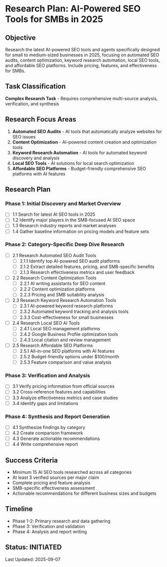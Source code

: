 # Research Plan: AI-Powered SEO Tools for SMBs in 2025

## Objective
Research the latest AI-powered SEO tools and agents specifically designed for small to medium-sized businesses in 2025, focusing on automated SEO audits, content optimization, keyword research automation, local SEO tools, and affordable SEO platforms. Include pricing, features, and effectiveness for SMBs.

## Task Classification
**Complex Research Task** - Requires comprehensive multi-source analysis, verification, and synthesis

## Research Focus Areas
1. **Automated SEO Audits** - AI tools that automatically analyze websites for SEO issues
2. **Content Optimization** - AI-powered content creation and optimization tools
3. **Keyword Research Automation** - AI tools for automated keyword discovery and analysis
4. **Local SEO Tools** - AI solutions for local search optimization
5. **Affordable SEO Platforms** - Budget-friendly comprehensive SEO platforms with AI features

## Research Plan

### Phase 1: Initial Discovery and Market Overview
- [ ] 1.1 Search for latest AI SEO tools in 2025
- [ ] 1.2 Identify major players in the SMB-focused AI SEO space
- [ ] 1.3 Research industry reports and market analyses
- [ ] 1.4 Gather baseline information on pricing models and feature sets

### Phase 2: Category-Specific Deep Dive Research
- [ ] 2.1 Research Automated SEO Audit Tools
  - [ ] 2.1.1 Identify top AI-powered SEO audit platforms
  - [ ] 2.1.2 Extract detailed features, pricing, and SMB-specific benefits
  - [ ] 2.1.3 Research effectiveness metrics and user feedback
- [ ] 2.2 Research Content Optimization Tools
  - [ ] 2.2.1 AI writing assistants for SEO content
  - [ ] 2.2.2 Content optimization platforms
  - [ ] 2.2.3 Pricing and SMB suitability analysis
- [ ] 2.3 Research Keyword Research Automation Tools
  - [ ] 2.3.1 AI-powered keyword research platforms
  - [ ] 2.3.2 Automated keyword tracking and analysis tools
  - [ ] 2.3.3 Cost-effectiveness for small businesses
- [ ] 2.4 Research Local SEO AI Tools
  - [ ] 2.4.1 Local SEO management platforms
  - [ ] 2.4.2 Google Business Profile optimization tools
  - [ ] 2.4.3 Local citation and review management
- [ ] 2.5 Research Affordable SEO Platforms
  - [ ] 2.5.1 All-in-one SEO platforms with AI features
  - [ ] 2.5.2 Budget-friendly options under $100/month
  - [ ] 2.5.3 Feature comparison and value analysis

### Phase 3: Verification and Analysis
- [ ] 3.1 Verify pricing information from official sources
- [ ] 3.2 Cross-reference features and capabilities
- [ ] 3.3 Analyze effectiveness metrics and case studies
- [ ] 3.4 Identify gaps and limitations

### Phase 4: Synthesis and Report Generation
- [ ] 4.1 Synthesize findings by category
- [ ] 4.2 Create comparison framework
- [ ] 4.3 Generate actionable recommendations
- [ ] 4.4 Write comprehensive report

## Success Criteria
- Minimum 15 AI SEO tools researched across all categories
- At least 3 verified sources per major claim
- Complete pricing and feature analysis
- SMB-specific effectiveness assessment
- Actionable recommendations for different business sizes and budgets

## Timeline
- Phase 1-2: Primary research and data gathering
- Phase 3: Verification and validation
- Phase 4: Analysis and report writing

## Status: INITIATED
Last Updated: 2025-09-07